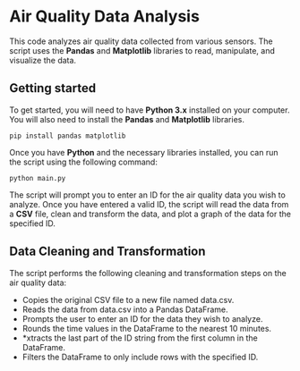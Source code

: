 # Air Quality Data Analysis

This code analyzes air quality data collected from various sensors. The script uses the **Pandas** and **Matplotlib** libraries to read, manipulate, and visualize the data.

## Getting started

To get started, you will need to have **Python 3.x** installed on your computer. You will also need to install the **Pandas** and **Matplotlib** libraries.

```` terminal
pip install pandas matplotlib
````

Once you have **Python** and the necessary libraries installed, you can run the script using the following command:

```` terminal
python main.py
````

The script will prompt you to enter an ID for the air quality data you wish to analyze. Once you have entered a valid ID, the script will read the data from a **CSV** file, clean and transform the data, and plot a graph of the data for the specified ID.

## Data Cleaning and Transformation

The script performs the following cleaning and transformation steps on the air quality data:

* Copies the original CSV file to a new file named data.csv.
* Reads the data from data.csv into a Pandas DataFrame.
* Prompts the user to enter an ID for the data they wish to analyze.
* Rounds the time values in the DataFrame to the nearest 10 minutes.
* *xtracts the last part of the ID string from the first column in the DataFrame.
* Filters the DataFrame to only include rows with the specified ID.